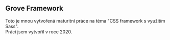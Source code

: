 ## Grove Framework
Toto je mnou vytvořená maturitní práce na téma "CSS framework s využitím Sass". <br />
Práci jsem vytvořil v roce 2020.
